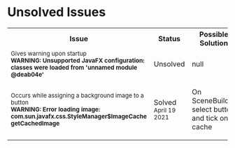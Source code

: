 <h1>Unsolved Issues</h1>
<table>
  <tr>
    <th>Issue</th>
    <th>Status</th>
    <th>Possible Solution</th>
  </tr>
  <tr>
    <td><small>Gives warning upon startup
     <br><b>WARNING: Unsupported JavaFX configuration: <br> classes were loaded from 'unnamed module @deab04e'</b></small></td>
    <td>Unsolved</td>
    <td>null</td>
  </tr>
  <tr>
    <td><small>Occurs while assigning a background image to a button<br>
    <b>WARNING: Error loading image: <br>
    com.sun.javafx.css.StyleManager$ImageCache <br> getCachedImage</b></small></td>
    <td>Solved <sub>April 19 2021</sub></td>
    <td> <p>On SceneBuilder select button and tick on cache </p></td>
  </tr>

</table>